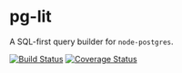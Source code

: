 # pg-lit

A SQL-first query builder for `node-postgres`.

[![Build Status](https://travis-ci.org/thebearingedge/pg-lit.svg?branch=master)](https://travis-ci.org/thebearingedge/pg-lit.svg?branch=master)
[![Coverage Status](https://coveralls.io/repos/github/thebearingedge/pg-lit/badge.svg?branch=master)](https://coveralls.io/github/thebearingedge/pg-lit?branch=master)

